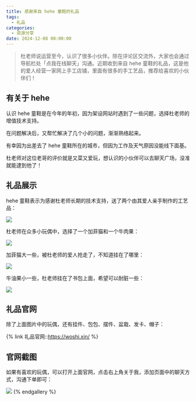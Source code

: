 ```yaml
---
title: 感谢来自 hehe 童鞋的礼品
tags:
  - 礼品
categories:
  - 资源分享
date: 2024-12-08 00:00:00
---
```


> 杜老师说运营至今，认识了很多小伙伴。除在评论区交流外，大家也会通过导航栏处「点我在线聊天」沟通。近期收到来自 hehe 童鞋的礼品，这是他的爱人经营一家网上手工店铺，里面有很多的手工艺品，推荐给喜欢的小伙伴们！

<!-- more -->

## 有关于 hehe

认识 hehe 童鞋是在今年的年初，因为架设网站时遇到了一些问题，选择杜老师的增值技术支持。

在问题解决后，又帮忙解决了几个小的问题，渐渐熟络起来。

有幸因为出差去了 hehe 童鞋所在的城市，但因为工作及天气原因没能线下面基。

杜老师对这位老哥的评价就是又菜又爱玩，想认识的小伙伴可以去聊天广场，没准就能逮到他了！

## 礼品展示

hehe 童鞋表示为感谢杜老师长期的技术支持，送了两个由其爱人亲手制作的工艺品：

![](https://cdn.dusays.com/2024/12/776-1.jpg)

杜老师在众多小玩偶中，选择了一个加菲猫和一个牛肉果：

![](https://cdn.dusays.com/2024/12/776-2.jpg)

加菲猫大一些，被杜老师的爱人抢走了，不知道挂在了哪里：

![](https://cdn.dusays.com/2024/12/776-3.jpg)

牛油果小一些，杜老师挂在了书包上面，希望可以耐脏一些：

![](https://cdn.dusays.com/2024/12/776-4.jpg)

## 礼品官网

除了上面图片中的玩偶，还有挂件、包包、摆件、盆栽、发卡、帽子：

{% link 礼品官网::https://woshi.xin/ %}

## 官网截图

如果有喜欢的玩偶，可以打开上面官网，点击右上角关于我，添加页面中的聊天方式，沟通下单即可：

![](https://cdn.dusays.com/2024/12/776-5.jpg)
{% endgallery %}